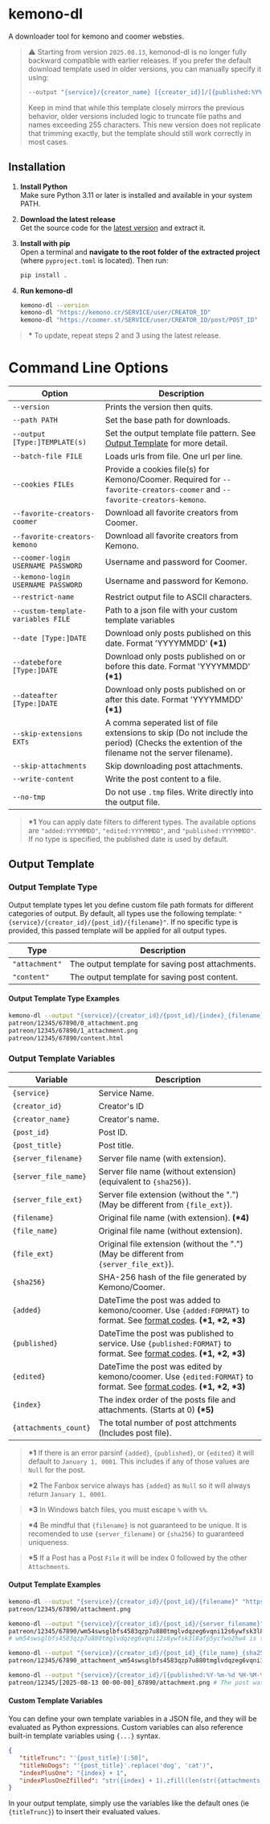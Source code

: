 # kemono-dl
A downloader tool for kemono and coomer websties.
> ⚠️ Starting from version `2025.08.13`, kemonod-dl is no longer fully backward compatible with earlier releases. If you prefer the default download template used in older versions, you can manually specify it using:
> ```bash
> --output "{service}/{creator_name} [{creator_id}]/[{published:%Y%m%d}] [{post_id}] {post_title}/{index}_{filename}"
> ```
> Keep in mind that while this template closely mirrors the previous behavior, older versions included logic to truncate file paths and names exceeding 255 characters. This new version does not replicate that trimming exactly, but the template should still work correctly in most cases.
 
## Installation
1. **Install Python**  
   Make sure Python 3.11 or later is installed and available in your system PATH.

2. **Download the latest release**  
   Get the source code for the [latest version](https://github.com/AplhaSlayer1964/kemono-dl/releases/latest) and extract it.

3. **Install with pip**  
   Open a terminal and **navigate to the root folder of the extracted project** (where `pyproject.toml` is located). Then run:
   ```bash
   pip install .
   ```

4.  **Run kemono-dl**  
    ```bash
    kemono-dl --version
    kemono-dl "https://kemono.cr/SERVICE/user/CREATOR_ID" 
    kemono-dl "https://coomer.st/SERVICE/user/CREATOR_ID/post/POST_ID"
    ```

> **\*** To update, repeat steps 2 and 3 using the latest release.

# Command Line Options

| Option                             | Description                                                                                                                                                   |
| ---------------------------------- | ------------------------------------------------------------------------------------------------------------------------------------------------------------- |
| `--version`                        | Prints the version then quits.                                                                                                                                |
| `--path PATH`                      | Set the base path for downloads.                                                                                                                              |
| `--output [Type:]TEMPLATE(s)`      | Set the output template file pattern. See [Output Template](https://github.com/AlphaSlayer1964/kemono-dl?tab=readme-ov-file#output-template) for more detail. |
| `--batch-file FILE`                | Loads urls from file. One url per line.                                                                                                                       |
| `--cookies FILEs`                  | Provide a cookies file(s) for Kemono/Coomer. Required for `--favorite-creators-coomer` and `--favorite-creators-kemono`.                                      |
| `--favorite-creators-coomer`       | Download all favorite creators from Coomer.                                                                                                                   |
| `--favorite-creators-kemono`       | Download all favorite creators from Kemono.                                                                                                                   |
| `--coomer-login USERNAME PASSWORD` | Username and password for Coomer.                                                                                                                             |
| `--kemono-login USERNAME PASSWORD` | Username and password for Kemono.                                                                                                                             |
| `--restrict-name`                  | Restrict output file to ASCII characters.                                                                                                                     |
| `--custom-template-variables FILE` | Path to a json file with your custom template variables                                                                                                       |
| `--date [Type:]DATE`               | Download only posts published on this date. Format 'YYYYMMDD' **(\*1)**                                                                                       |
| `--datebefore [Type:]DATE`         | Download only posts published on or before this date. Format 'YYYYMMDD' **(\*1)**                                                                             |
| `--dateafter [Type:]DATE`          | Download only posts published on or after this date. Format 'YYYYMMDD' **(\*1)**                                                                              |
| `--skip-extensions EXTs`           | A comma seperated list of file extensions to skip (Do not include the period) (Checks the extention of the filename not the server filename).                 |
| `--skip-attachments`               | Skip downloading post attachments.                                                                                                                            |
| `--write-content`                  | Write the post content to a file.                                                                                                                             |
| `--no-tmp`                         | Do not use `.tmp` files. Write directly into the output file.                                                                                                 |

> **\*1** You can apply date filters to different types. The available options are `"added:YYYYMMDD"`, `"edited:YYYYMMDD"`, and `"published:YYYYMMDD"`. If no type is specified, the published date is used by default.

## Output Template

### Output Template Type

Output template types let you define custom file path formats for different categories of output. By default, all types use the following template: `"{service}/{creator_id}/{post_id}/{filename}"`.
If no specific type is provided, this passed template will be applied for all output types.  

| Type           | Description                                      |
| -------------- | ------------------------------------------------ |
| `"attachment"` | The output template for saving post attachments. |
| `"content"`    | The output template for saving post content.     |

#### Output Template Type Examples
```bash
kemono-dl --output "{service}/{creator_id}/{post_id}/{index}_{filename}" --output "content:{service}/{creator_id}/{post_id}/{filename}" "https://kemono.cr/patreon/user/12345/post/67890" 
patreon/12345/67890/0_attachment.png
patreon/12345/67890/1_attachment.png
patreon/12345/67890/content.html
```

### Output Template Variables

| Variable              | Description                                                                                                                                                                                                 |
| --------------------- | ----------------------------------------------------------------------------------------------------------------------------------------------------------------------------------------------------------- |
| `{service}`           | Service Name.                                                                                                                                                                                               |
| `{creator_id}`        | Creator's ID                                                                                                                                                                                                |
| `{creator_name}`      | Creator's name.                                                                                                                                                                                             |
| `{post_id}`           | Post ID.                                                                                                                                                                                                    |
| `{post_title}`        | Post title.                                                                                                                                                                                                 |
| `{server_filename}`   | Server file name (with extension).                                                                                                                                                                          |
| `{server_file_name}`  | Server file name (without extension) (equivalent to `{sha256}`).                                                                                                                                            |
| `{server_file_ext}`   | Server file extension (without the ".") (May be different from `{file_ext}`).                                                                                                                               |
| `{filename}`          | Original file name (with extension). **(\*4)**                                                                                                                                                              |
| `{file_name}`         | Original file name (without extension).                                                                                                                                                                     |
| `{file_ext}`          | Original file extension (without the ".") (May be different from `{server_file_ext}`).                                                                                                                      |
| `{sha256}`            | SHA-256 hash of the file generated by Kemono/Coomer.                                                                                                                                                        |
| `{added}`             | DateTime the post was added to kemono/coomer. Use `{added:FORMAT}` to format. See [format codes](https://docs.python.org/3/library/datetime.html#strftime-and-strptime-format-codes). **(\*1, \*2, \*3)**   |
| `{published}`         | DateTime the post was published to service. Use `{published:FORMAT}` to format. See [format codes](https://docs.python.org/3/library/datetime.html#strftime-and-strptime-format-codes). **(\*1, \*2, \*3)** |
| `{edited}`            | DateTime the post was edited by kemono/coomer. Use `{edited:FORMAT}` to format. See [format codes](https://docs.python.org/3/library/datetime.html#strftime-and-strptime-format-codes). **(\*1, \*2, \*3)** |
| `{index}`             | The index order of the posts file and attachments. (Starts at 0) **(\*5)**                                                                                                                                  |
| `{attachments_count}` | The total number of post attchments (Includes post file).                                                                                                                                                   |

> **\*1** If there is an error parsinf `{added}`, `{published}`, or `{edited}` it will default to `January 1, 0001`. This includes if any of those values are `Null` for the post.  

> **\*2** The Fanbox service always has `{added}` as `Null` so it will always return `January 1, 0001`.  

> **\*3** In Windows batch files, you must escape `%` with `%%`.  

> **\*4** Be mindful that `{filename}` is not guaranteed to be unique. It is recomended to use `{server_filename}` or `{sha256}` to guaranteed uniqueness.  

> **\*5** If a Post has a Post `File` it will be index 0 followed by the other `Attachments`.

#### Output Template Examples
```bash
kemono-dl --output "{service}/{creator_id}/{post_id}/{filename}" "https://kemono.cr/patreon/user/12345/post/67890"
patreon/12345/67890/attachment.png

kemono-dl --output "{service}/{creator_id}/{post_id}/{server_filename}" "https://kemono.cr/patreon/user/12345/post/67890"
patreon/12345/67890/wm54swsglbfs4583qzp7u880tmglvdqzeg6vqni12s6ywfsk3l8afp5ycfwo2hw4.png 
# wm54swsglbfs4583qzp7u880tmglvdqzeg6vqni12s6ywfsk3l8afp5ycfwo2hw4 is the SHA-256 hash of the file that kemono/coomer generated

kemono-dl --output "{service}/{creator_id}/{post_id}_{file_name}_{sha256}.{ext}" "https://kemono.cr/patreon/user/12345/post/67890"
patreon/12345/67890_attachment_wm54swsglbfs4583qzp7u880tmglvdqzeg6vqni12s6ywfsk3l8afp5ycfwo2hw4.png

kemono-dl --output "{service}/{creator_id}/[{published:%Y-%m-%d %H-%M-%S}]_{post_id}/{filename}" "https://kemono.cr/patreon/user/12345/post/67890"
patreon/12345/[2025-08-13 00-00-00]_67890/attachment.png # The post was published on August 13, 2025 at 12:00:00 AM
```

#### Custom Template Variables

You can define your own template variables in a JSON file, and they will be evaluated as Python expressions.
Custom variables can also reference built-in template variables using `{...}` syntax.

```json
{
   "titleTrunc": "'{post_title}'[:50]",
   "titleNoDogs": "'{post_title}'.replace('dog', 'cat')",
   "indexPlusOne": "{index} + 1",
   "indexPlusOneZfilled": "str({index} + 1).zfill(len(str({attachments_count})))"
}
```
In your output template, simply use the variables like the default ones (ie `{titleTrunc}`) to insert their evaluated values.
